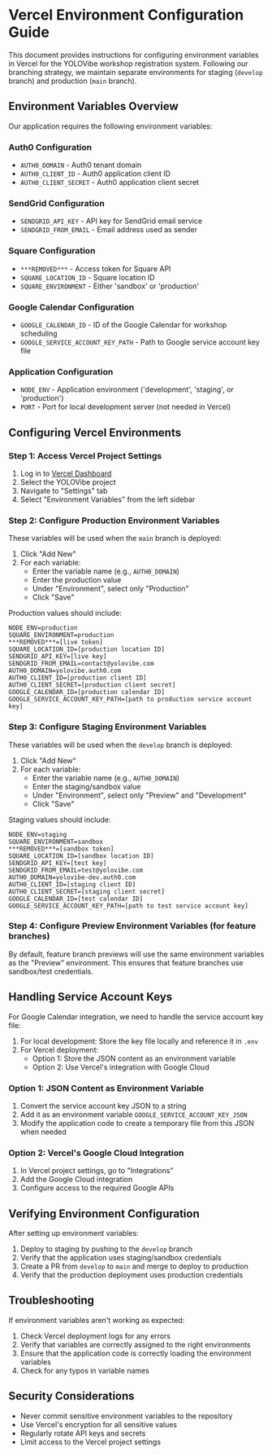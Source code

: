 # Vercel Environment Configuration Guide

This document provides instructions for configuring environment variables in Vercel for the YOLOVibe workshop registration system. Following our branching strategy, we maintain separate environments for staging (`develop` branch) and production (`main` branch).

## Environment Variables Overview

Our application requires the following environment variables:

### Auth0 Configuration
- `AUTH0_DOMAIN` - Auth0 tenant domain
- `AUTH0_CLIENT_ID` - Auth0 application client ID
- `AUTH0_CLIENT_SECRET` - Auth0 application client secret

### SendGrid Configuration
- `SENDGRID_API_KEY` - API key for SendGrid email service
- `SENDGRID_FROM_EMAIL` - Email address used as sender

### Square Configuration
- `***REMOVED***` - Access token for Square API
- `SQUARE_LOCATION_ID` - Square location ID
- `SQUARE_ENVIRONMENT` - Either 'sandbox' or 'production'

### Google Calendar Configuration
- `GOOGLE_CALENDAR_ID` - ID of the Google Calendar for workshop scheduling
- `GOOGLE_SERVICE_ACCOUNT_KEY_PATH` - Path to Google service account key file

### Application Configuration
- `NODE_ENV` - Application environment ('development', 'staging', or 'production')
- `PORT` - Port for local development server (not needed in Vercel)

## Configuring Vercel Environments

### Step 1: Access Vercel Project Settings

1. Log in to [Vercel Dashboard](https://vercel.com)
2. Select the YOLOVibe project
3. Navigate to "Settings" tab
4. Select "Environment Variables" from the left sidebar

### Step 2: Configure Production Environment Variables

These variables will be used when the `main` branch is deployed:

1. Click "Add New"
2. For each variable:
   - Enter the variable name (e.g., `AUTH0_DOMAIN`)
   - Enter the production value
   - Under "Environment", select only "Production"
   - Click "Save"

Production values should include:
```
NODE_ENV=production
SQUARE_ENVIRONMENT=production
***REMOVED***=[live token]
SQUARE_LOCATION_ID=[production location ID]
SENDGRID_API_KEY=[live key]
SENDGRID_FROM_EMAIL=contact@yolovibe.com
AUTH0_DOMAIN=yolovibe.auth0.com
AUTH0_CLIENT_ID=[production client ID]
AUTH0_CLIENT_SECRET=[production client secret]
GOOGLE_CALENDAR_ID=[production calendar ID]
GOOGLE_SERVICE_ACCOUNT_KEY_PATH=[path to production service account key]
```

### Step 3: Configure Staging Environment Variables

These variables will be used when the `develop` branch is deployed:

1. Click "Add New"
2. For each variable:
   - Enter the variable name (e.g., `AUTH0_DOMAIN`)
   - Enter the staging/sandbox value
   - Under "Environment", select only "Preview" and "Development"
   - Click "Save"

Staging values should include:
```
NODE_ENV=staging
SQUARE_ENVIRONMENT=sandbox
***REMOVED***=[sandbox token]
SQUARE_LOCATION_ID=[sandbox location ID]
SENDGRID_API_KEY=[test key]
SENDGRID_FROM_EMAIL=test@yolovibe.com
AUTH0_DOMAIN=yolovibe-dev.auth0.com
AUTH0_CLIENT_ID=[staging client ID]
AUTH0_CLIENT_SECRET=[staging client secret]
GOOGLE_CALENDAR_ID=[test calendar ID]
GOOGLE_SERVICE_ACCOUNT_KEY_PATH=[path to test service account key]
```

### Step 4: Configure Preview Environment Variables (for feature branches)

By default, feature branch previews will use the same environment variables as the "Preview" environment. This ensures that feature branches use sandbox/test credentials.

## Handling Service Account Keys

For Google Calendar integration, we need to handle the service account key file:

1. For local development: Store the key file locally and reference it in `.env`
2. For Vercel deployment:
   - Option 1: Store the JSON content as an environment variable
   - Option 2: Use Vercel's integration with Google Cloud

### Option 1: JSON Content as Environment Variable

1. Convert the service account key JSON to a string
2. Add it as an environment variable `GOOGLE_SERVICE_ACCOUNT_KEY_JSON`
3. Modify the application code to create a temporary file from this JSON when needed

### Option 2: Vercel's Google Cloud Integration

1. In Vercel project settings, go to "Integrations"
2. Add the Google Cloud integration
3. Configure access to the required Google APIs

## Verifying Environment Configuration

After setting up environment variables:

1. Deploy to staging by pushing to the `develop` branch
2. Verify that the application uses staging/sandbox credentials
3. Create a PR from `develop` to `main` and merge to deploy to production
4. Verify that the production deployment uses production credentials

## Troubleshooting

If environment variables aren't working as expected:

1. Check Vercel deployment logs for any errors
2. Verify that variables are correctly assigned to the right environments
3. Ensure that the application code is correctly loading the environment variables
4. Check for any typos in variable names

## Security Considerations

- Never commit sensitive environment variables to the repository
- Use Vercel's encryption for all sensitive values
- Regularly rotate API keys and secrets
- Limit access to the Vercel project settings
